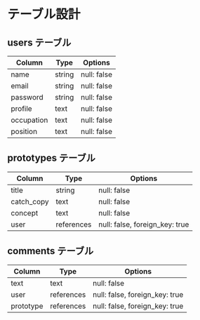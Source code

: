 # テーブル設計
 
## users テーブル

| Column     | Type    | Options     |
| ---------- | --------| ------------|
| name       | string  | null: false |
| email      | string  | null: false |
| password   | string  | null: false |
| profile    | text    | null: false |
| occupation | text    | null: false |
| position   | text    | null: false |

 ## prototypes テーブル

| Column      | Type      | Options                        |
| ----------- | --------- | -------------------------------|
| title       | string    | null: false                    |
| catch_copy  | text      | null: false                    |
| concept     | text      | null: false                    |
| user        | references| null: false, foreign_key: true |

## comments テーブル

| Column    | Type       | Options                        |
| --------- | ---------- | ------------------------------ |
| text      | text       | null: false                    |
| user      | references | null: false, foreign_key: true |
| prototype | references | null: false, foreign_key: true |

